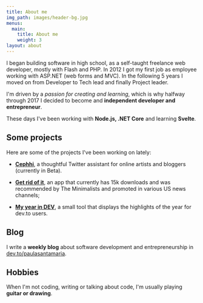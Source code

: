 ```yaml
---
title: About me
img_path: images/header-bg.jpg
menus:
  main:
    title: About me
    weight: 3
layout: about
---
```

I began building software in high school, as a self-taught freelance web developer, mostly with Flash and PHP. 
In 2012 I got my first job as employee working with ASP.NET (web forms and MVC). In the following 5 years I moved on from Developer to Tech lead and finally Project leader. 

I'm driven by a *passion for creating and learning*, which is why halfway through 2017 I decided to become and **independent developer and entrepreneur**. 

These days I've been working with **Node.js, .NET Core** and learning **Svelte**.

## Some projects
Here are some of the projects I've been working on lately:

- [**Cephhi**](https://cephhi.com), a thoughtful Twitter assistant for online artists and bloggers (currently in Beta).

- [**Get rid of it**](https://getridofit.uppernauts.com), an app that currently has 15k downloads and was recommended by The Minimalists and promoted in various US news channels; 

- [**My year in DEV**](https://year-in-dev.cephhi.com), a small tool that displays the highlights of the year for dev.to users.

## Blog
I write a **weekly blog** about software development and entrepreneurship in [dev.to/paulasantamaria](https://dev.to/paulasantamaria).

## Hobbies
When I'm not coding, writing or talking about code, I'm usually playing **guitar or drawing**.


